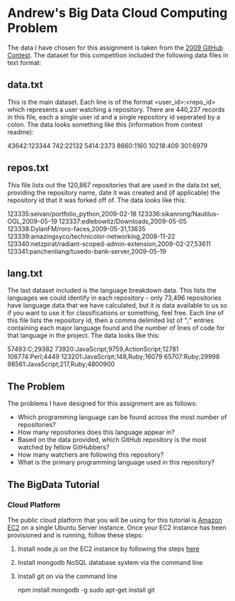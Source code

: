 # Andrew's Big Data Cloud Computing Problem

The data I have chosen for this assignment is taken from the [2009 GitHub Contest](https://github.com/blog/466-the-2009-github-contest). The dataset for this competition included the following data files in text format:

## data.txt ##

This is the main dataset.  Each line is of the format <user_id>:<repo_id>
which represents a user watching a repository.  There are 440,237 records
in this file, each a single user id and a single repository id seperated
by a colon.  The data looks something like this (information from contest readme):

  43642:123344
  742:22132
  5414:2373
  8660:1160
  10218:409
  301:6979

## repos.txt ##

This file lists out the 120,867 repositories that are used in the data.txt
set, providing the repository name, date it was created and (if applicable)
the repository id that it was forked off of.  The data looks like this:

  123335:seivan/portfolio_python,2009-02-18
  123336:sikanrong/Nautilus-OGL,2009-05-19
  123337:edlebowitz/Downloads,2009-05-05
  123338:DylanFM/roro-faces,2009-05-31,13635
  123339:amazingsyco/technicolor-networking,2008-11-22
  123340:netzpirat/radiant-scoped-admin-extension,2009-02-27,53611
  123341:panchenliang/tuxedo-bank-server,2009-05-19

## lang.txt ##

The last dataset included is the language breakdown data.  This lists the
languages we could identify in each repository - only 73,496 repositories
have language data that we have calculated, but it is data available to us
so if you want to use it for classifications or something, feel free. Each
line of this file lists the repository id, then a comma delimited list of 
"<lang>;<lines>" entries containing each major language found and the number
of lines of code for that language in the project.  The data looks like this:

  57493:C;29382
  73920:JavaScript;9759,ActionScript;12781
  106774:Perl;4449
  123201:JavaScript;148,Ruby;16079
  65707:Ruby;29998
  98561:JavaScript;217,Ruby;4800900

## The Problem ##

The problems I have designed for this assignment are as follows:

* Which programming language can be found across the most number of repositories?
* How many repositories does this language appear in?
* Based on the data provided, which GitHub repository is the most watched by fellow GitHubbers?
* How many watchers are following this repository?
* What is the primary programming language used in this repository?

## The BigData Tutorial ##

### Cloud Platform

The public cloud platform that you will be using for this tutorial is [Amazon EC2](http://aws.amazon.com/ec2/) on a single Ubuntu Server instance. Once your EC2 instance has been provisioned and is running, follow these steps:

1. Install node.js on the EC2 instance by following the steps [here](http://iconof.com/blog/how-to-install-setup-node-js-on-amazon-aws-ec2-complete-guide/)
2. Install mongodb NoSQL database system via the command line
3. Install git on via the command line

    npm install mongodb -g
	sudo apt-get install git

	

